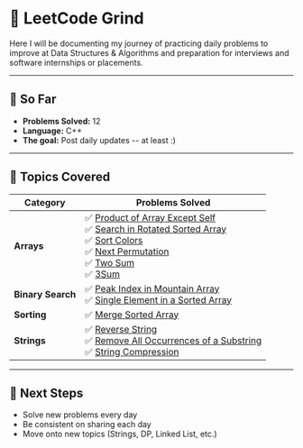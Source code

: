 # 🧠 LeetCode Grind

Here I will be documenting my journey of practicing daily problems to improve at Data Structures & Algorithms and preparation for interviews and software internships or placements. 

---

## 📅 So Far
- **Problems Solved:** 12   
- **Language:** C++   
- **The goal:** Post daily updates -- at least :)  

---

## 🧠 Topics Covered  

| Category | Problems Solved |
|-----------|----------------|
| **Arrays** | ✅ [Product of Array Except Self](Arrays/238_Product_of_Array_Except_Self.cpp) <br> ✅ [Search in Rotated Sorted Array](Arrays/33_Search_in_Rotated_Sorted_Array.cpp) <br> ✅ [Sort Colors](Arrays/75_Sort_Colors.cpp) <br> ✅ [Next Permutation](Arrays/31_Next_Permutation.cpp) <br> ✅ [Two Sum](Arrays/1_Two_Sum.cpp) <br> ✅ [3Sum](Arrays/15_3Sum.cpp) |
| **Binary Search** | ✅ [Peak Index in Mountain Array](BinarySearch/852_Peak_Index_in_Mountain_Array.cpp) <br> ✅ [Single Element in a Sorted Array](BinarySearch/540_Single_Element_in_a_Sorted_Array.cpp) |
| **Sorting** | ✅ [Merge Sorted Array](Sorting/88_Merge_Sorted_Array.cpp) |
| **Strings** | ✅ [Reverse String](Strings/344_Reverse_String.cpp) <br> ✅ [Remove All Occurrences of a Substring](Strings/1910_Remove_All_Occurrences_of_a_Substring.cpp) <br> ✅ [String Compression](Strings/443_String_Compression.cpp) |




---

## 🎯 Next Steps
- Solve new problems every day  
- Be consistent on sharing each day  
- Move onto new topics (Strings, DP, Linked List, etc.)  
